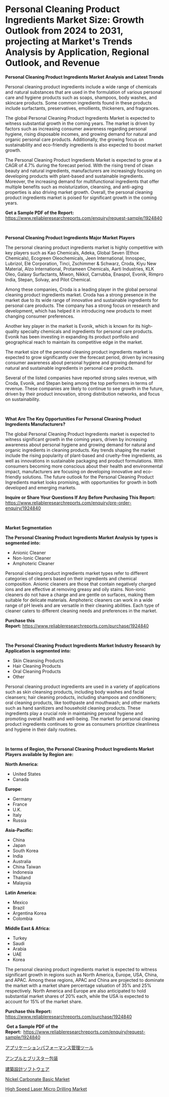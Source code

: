 <p><h1>Personal Cleaning Product Ingredients Market Size: Growth Outlook from 2024 to 2031, projecting at Market's Trends Analysis by Application, Regional Outlook, and Revenue</h1></p><p><strong>Personal Cleaning Product Ingredients Market Analysis and Latest Trends</strong></p>
<p><p>Personal cleaning product ingredients include a wide range of chemicals and natural substances that are used in the formulation of various personal care and hygiene products such as soaps, shampoos, body washes, and skincare products. Some common ingredients found in these products include surfactants, preservatives, emollients, thickeners, and fragrances.</p><p>The global Personal Cleaning Product Ingredients Market is expected to witness substantial growth in the coming years. The market is driven by factors such as increasing consumer awareness regarding personal hygiene, rising disposable incomes, and growing demand for natural and organic personal care products. Additionally, the growing focus on sustainability and eco-friendly ingredients is also expected to boost market growth.</p><p>The Personal Cleaning Product Ingredients Market is expected to grow at a CAGR of 4.7% during the forecast period. With the rising trend of clean beauty and natural ingredients, manufacturers are increasingly focusing on developing products with plant-based and sustainable ingredients. Moreover, the increasing demand for multifunctional ingredients that offer multiple benefits such as moisturization, cleansing, and anti-aging properties is also driving market growth. Overall, the personal cleaning product ingredients market is poised for significant growth in the coming years.</p></p>
<p><strong>Get a Sample PDF of the Report:&nbsp;</strong> <a href="https://www.reliableresearchreports.com/enquiry/request-sample/1924840">https://www.reliableresearchreports.com/enquiry/request-sample/1924840</a></p>
<p>&nbsp;</p>
<p><strong>Personal Cleaning Product Ingredients Major Market Players</strong></p>
<p><p>The personal cleaning product ingredients market is highly competitive with key players such as Kao Chemicals, Adeka, Global Seven (Ethox Chemicals), Ecogreen Oleochemicals, Jeen International, Innospec, Lubrizol, Elé Corporation, Tinci, Zschimmer & Schwarz, Croda, Kiyu New Material, Alzo International, Protameen Chemicals, Aarti Industries, KLK Oleo, Galaxy Surfactants, Miwon, Nikkol, Carrubba, Enaspol, Evonik, Rimpro India, Stepan, Solvay, and Pilot Chemical.</p><p>Among these companies, Croda is a leading player in the global personal cleaning product ingredients market. Croda has a strong presence in the market due to its wide range of innovative and sustainable ingredients for personal care products. The company has a strong focus on research and development, which has helped it in introducing new products to meet changing consumer preferences.</p><p>Another key player in the market is Evonik, which is known for its high-quality specialty chemicals and ingredients for personal care products. Evonik has been investing in expanding its product portfolio and geographical reach to maintain its competitive edge in the market.</p><p>The market size of the personal cleaning product ingredients market is expected to grow significantly over the forecast period, driven by increasing consumer awareness about personal hygiene and growing demand for natural and sustainable ingredients in personal care products.</p><p>Several of the listed companies have reported strong sales revenue, with Croda, Evonik, and Stepan being among the top performers in terms of revenue. These companies are likely to continue to see growth in the future, driven by their product innovation, strong distribution networks, and focus on sustainability.</p></p>
<p>&nbsp;</p>
<p><strong>What Are The Key Opportunities For Personal Cleaning Product Ingredients Manufacturers?</strong></p>
<p><p>The global Personal Cleaning Product Ingredients market is expected to witness significant growth in the coming years, driven by increasing awareness about personal hygiene and growing demand for natural and organic ingredients in cleaning products. Key trends shaping the market include the rising popularity of plant-based and cruelty-free ingredients, as well as innovations in sustainable packaging and product formulations. With consumers becoming more conscious about their health and environmental impact, manufacturers are focusing on developing innovative and eco-friendly solutions. The future outlook for the Personal Cleaning Product Ingredients market looks promising, with opportunities for growth in both developed and emerging markets.</p></p>
<p><strong>Inquire or Share Your Questions If Any Before Purchasing This Report:</strong> <a href="https://www.reliableresearchreports.com/enquiry/pre-order-enquiry/1924840">https://www.reliableresearchreports.com/enquiry/pre-order-enquiry/1924840</a></p>
<p>&nbsp;</p>
<p><strong>Market Segmentation</strong></p>
<p><strong>The Personal Cleaning Product Ingredients Market Analysis by types is segmented into:</strong></p>
<p><ul><li>Anionic Cleaner</li><li>Non-Ionic Cleaner</li><li>Amphoteric Cleaner</li></ul></p>
<p><p>Personal cleaning product ingredients market types refer to different categories of cleaners based on their ingredients and chemical composition. Anionic cleaners are those that contain negatively charged ions and are effective at removing greasy and oily stains. Non-ionic cleaners do not have a charge and are gentle on surfaces, making them suitable for delicate materials. Amphoteric cleaners can work in a wide range of pH levels and are versatile in their cleaning abilities. Each type of cleaner caters to different cleaning needs and preferences in the market.</p></p>
<p><strong>Purchase this Report:&nbsp;</strong><a href="https://www.reliableresearchreports.com/purchase/1924840">https://www.reliableresearchreports.com/purchase/1924840</a></p>
<p>&nbsp;</p>
<p><strong>The Personal Cleaning Product Ingredients Market Industry Research by Application is segmented into:</strong></p>
<p><ul><li>Skin Cleansing Products</li><li>Hair Cleaning Products</li><li>Oral Cleaning Products</li><li>Other</li></ul></p>
<p><p>Personal cleaning product ingredients are used in a variety of applications such as skin cleansing products, including body washes and facial cleansers; hair cleaning products, including shampoos and conditioners; oral cleaning products, like toothpaste and mouthwash; and other markets such as hand sanitizers and household cleaning products. These ingredients play a crucial role in maintaining personal hygiene and promoting overall health and well-being. The market for personal cleaning product ingredients continues to grow as consumers prioritize cleanliness and hygiene in their daily routines.</p></p>
<p>&nbsp;</p>
<p><strong>In terms of Region, the Personal Cleaning Product Ingredients Market Players available by Region are:</strong></p>
<p>
    <p> <strong> North America: </strong>
        <ul>
            <li>United States</li>
            <li>Canada</li>
        </ul>
        </p> 
    <p> <strong> Europe: </strong>
        <ul>
            <li>Germany</li>
            <li>France</li>
            <li>U.K.</li>
            <li>Italy</li>
            <li>Russia</li>
        </ul>
        </p> 
    <p> <strong> Asia-Pacific: </strong>
        <ul>
            <li>China</li>
            <li>Japan</li>
            <li>South Korea</li>
            <li>India</li>
            <li>Australia</li>
            <li>China Taiwan</li>
            <li>Indonesia</li>
            <li>Thailand</li>
            <li>Malaysia</li>
        </ul>
        </p> 
    <p> <strong> Latin America: </strong>
        <ul>
            <li>Mexico</li>
            <li>Brazil</li>
            <li>Argentina Korea</li>
            <li>Colombia</li>
        </ul>
        </p> 
    <p> <strong> Middle East & Africa: </strong>
        <ul>
            <li>Turkey</li>
            <li>Saudi</li>
            <li>Arabia</li>
            <li>UAE</li>
            <li>Korea</li>
        </ul>
    </p>
    </p>
<p><p>The personal cleaning product ingredients market is expected to witness significant growth in regions such as North America, Europe, USA, China, and APAC. Among these regions, APAC and China are projected to dominate the market with a market share percentage valuation of 35% and 25% respectively. North America and Europe are also anticipated to hold substantial market shares of 20% each, while the USA is expected to account for 15% of the market share.</p></p>
<p><strong>Purchase this Report: </strong><a href="https://www.reliableresearchreports.com/purchase/1924840">https://www.reliableresearchreports.com/purchase/1924840</a></p>
<p>&nbsp;<strong>Get a Sample PDF of the Report:&nbsp;&nbsp;</strong><a href="https://www.reliableresearchreports.com/enquiry/request-sample/1924840">https://www.reliableresearchreports.com/enquiry/request-sample/1924840</a></p>
<p><strong></strong></p>
<p><p><a href="https://github.com/joaejkdzgyljvo6/Market-Research-Report-List-1/blob/main/5273071184300.md">アプリケーションパフォーマンス管理ツール</a></p><p><a href="https://medium.com/@skylardaniel70/%E3%82%A2%E3%83%B3%E3%83%97%E3%83%AB%E3%81%A8%E3%83%96%E3%83%AA%E3%82%B9%E3%82%BF%E3%83%BC%E3%83%91%E3%83%83%E3%82%B1%E3%83%BC%E3%82%B8%E3%83%B3%E3%82%B0%E5%B8%82%E5%A0%B4%E3%81%AE%E6%B4%9E%E5%AF%9F-%E5%B8%82%E5%A0%B4%E5%8B%95%E5%90%91-%E6%88%90%E9%95%B7-2024%E5%B9%B4%E3%81%8B%E3%82%892031%E5%B9%B4%E3%81%BE%E3%81%A7%E3%81%AE%E4%BA%88%E6%B8%AC-b433be1b9c6f">アンプルとブリスター包装</a></p><p><a href="https://github.com/ppmazlotr77499/Market-Research-Report-List-1/blob/main/9218926184299.md">建築設計ソフトウェア</a></p><p><a href="https://view.publitas.com/reportprime-1/nickel-carbonate-basic-market-research-report-reveals-the-latest-trends-and-opportunities-of-this-market-for-period-from-2024-2031/">Nickel Carbonate Basic Market</a></p><p><a href="https://meowing-lemming-dd3.notion.site/High-Speed-Laser-Micro-Drilling-Market-Size-Furnishes-Valuable-Information-Encompassing-Market-Share-7124eb5e83c244f89cc188886ae8bfad">High Speed Laser Micro Drilling Market</a></p></p>